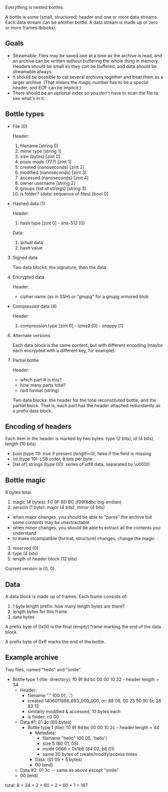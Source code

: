 
Everything is nested bottles.

A bottle is some (small, structured) header and one or more data streams. Each data stream can be another bottle. A data stream is made up of zero or more frames (blocks).

## Goals

- Streamable: Files may be saved one at a time as the archive is read, and an archive can be written without buffering the whole thing in memory. Headers should be small so they *can* be buffered, and data should be streamable always.
- It should be possible to cat several archives together and treat them as a larger archive. (That means the magic number has to be a special header, and EOF can be implicit.)
- There should be an optional index so you don't have to scan the file to see what's in it.

## Bottle types

- File (0)

    Header:
    1. filename [string 0]
    2. mime type [string 1]
    3. size (bytes) [zint 0]
    4. posix mode (777) [zint 1]
    5. created (nanoseconds) [zint 2]
    6. modified (nanoseconds) [zint 3]
    7. accessed (nanoseconds) [zint 4]
    8. owner username [string 2]
    9. groups (list of strings) [string 3]
    10. is folder? (data: sequence of files) [bool 0]

- Hashed data (1)

    Header:
    1. hash type [zint 0]
      - sha-512 [0]

    Data:
    1. actual data
    2. hash value

3. Signed data

    Two data blocks: the signature, then the data.

4. Encrypted data

    Header:
    - cipher name (as in SSH) or "gnupg" for a gnupg armored blob

- Compressed data (4)

    Header:
    1. compression type [zint 0]
      - lzma2 [0]
      - snappy [1]

6. Alternate versions

    Each data block is the same content, but with different encoding (maybe each encrypted with a different key, for example).

7. Partial bottle

    Header:
    - which part # is this?
    - how many parts total?
    - raid format (string)

    Two data blocks: the header for the total reconstituted bottle, and the partial block. That is, each part has the header attached redundantly as a prefix data block.

## Encoding of headers

Each item in the header is marked by two bytes: type (2 bits), id (4 bits), length (10 bits)

- bool (type 11): true if present (length=0), false if the field is missing
- int (type 10): LSB order, 8 bits per byte
- [list of] strings (type 00): series of utf8 data, separated by \u0000

## Bottle magic

8 bytes total.

1. magic (4 bytes): F0 9F 8D BC (f09f8dbc big-endian)
2. version (1 byte): major (4 bits), minor (4 bits)
  - when major changes, you should be able to "parse" the archive but some contents may be unextractable
  - when minor changes, you should be able to extract all the contents you understand
  - to make incompatible (format, structure) changes, change the magic
3. reserved (0)
4. type (4 bits)
5. length of header block (12 bits)

Current version is (0, 0).

## Data

A data block is made up of frames. Each frame consists of:
1. 1 byte length prefix: how many length bytes are there?
2. length bytes for this frame
3. data bytes

A prefix byte of 0x00 is the final (empty) frame marking the end of the data block.

A prefix byte of 0xff marks the end of the bottle.


## Example archive

Two files, named "hello" and "smile".

- Bottle type 1 (file: directory): f0 9f 8d bc 00 00 10 22 - header length = 34
  - Header:
    - filename "." (00 01, '.')
    - created 1406011886_693_000_000, or: 88 08, 00 23 50 90 5c 28 83 13
    - similarly modified & accessed, 10 bytes each
    - is folder: c0 00
  - Data #1: 01 3c (60 bytes)
    - Bottle type 1 (file): f0 9f 8d bc 00 00 10 2c - header length = 44
      - Metadata:
        - filename "hello" (00 05, 'hello')
        - size 5 (80 01, 05)
        - mode 0666 = 0x1b6 (84 02, b6 01)
        - same 30 bytes of create/modify/access times
      - Data: (01 05 + 5 bytes)
      - 00 (end)
  - Data #2: 01 3c -- same as above except "smile"
  - 00 (end)

total: 8 + 34 + 2 + 60 + 2 + 60 + 1 = 167
